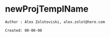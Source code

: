 newProjTemplName
================

    Author : Alex Zolotoviski, alex.zolot@here.com

    Created: 00-00-00
    